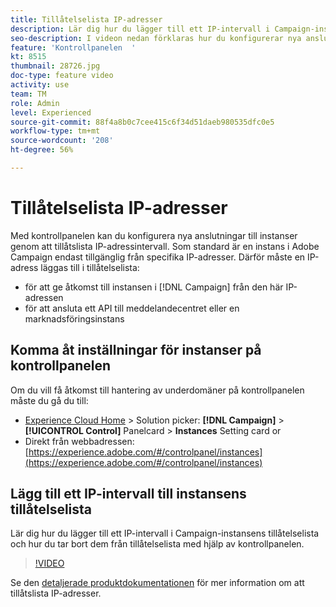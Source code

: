 ```yaml
---
title: Tillåtelselista IP-adresser
description: Lär dig hur du lägger till ett IP-intervall i Campaign-instansens tillåtelselista och hur du tar bort dem från tillåtelselista med hjälp av kontrollpanelen.
seo-description: I videon nedan förklaras hur du konfigurerar nya anslutningar till instanser genom att tillåtslista IP-adressintervall.
feature: 'Kontrollpanelen  '
kt: 8515
thumbnail: 28726.jpg
doc-type: feature video
activity: use
team: TM
role: Admin
level: Experienced
source-git-commit: 88f4a8b0c7cee415c6f34d51daeb980535dfc0e5
workflow-type: tm+mt
source-wordcount: '208'
ht-degree: 56%

---
```


# Tillåtelselista IP-adresser

Med kontrollpanelen kan du konfigurera nya anslutningar till instanser genom att tillåtslista IP-adressintervall. Som standard är en instans i Adobe Campaign endast tillgänglig från specifika IP-adresser. Därför måste en IP-adress läggas till i tillåtelselista:

* för att ge åtkomst till instansen i [!DNL Campaign] från den här IP-adressen
* för att ansluta ett API till meddelandecentret eller en marknadsföringsinstans

## Komma åt inställningar för instanser på kontrollpanelen

Om du vill få åtkomst till hantering av underdomäner på kontrollpanelen måste du gå du till:

* [Experience Cloud Home](https://experience.adobe.com/#/home) > Solution picker:  **[!DNL Campaign]** >  **[!UICONTROL Control]** Panelcard >  **Instances** Setting card or
* Direkt från webbadressen: [https://experience.adobe.com/#/controlpanel/instances](https://experience.adobe.com/#/controlpanel/instances)

## Lägg till ett IP-intervall till instansens tillåtelselista

Lär dig hur du lägger till ett IP-intervall i Campaign-instansens tillåtelselista och hur du tar bort dem från tillåtelselista med hjälp av kontrollpanelen.

>[!VIDEO](https://video.tv.adobe.com/v/28726?quality=12)

Se den [detaljerade produktdokumentationen](https://experienceleague.adobe.com/docs/control-panel/using/sftp-management/ip-range-allow-listing.html) för mer information om att tillåtslista IP-adresser.
